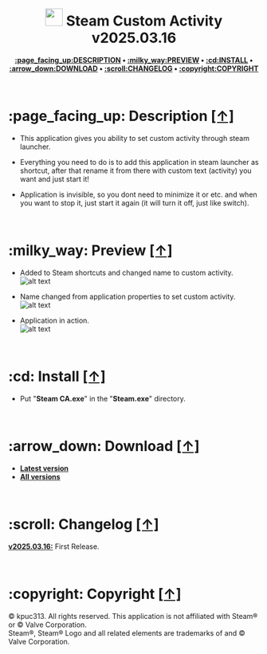 <h1 align="center"><img src="https://raw.githubusercontent.com/kpuc313/Steam-Custom-Activity/master/icon.ico" width="35px" height="35px"> Steam Custom Activity v2025.03.16</h1>
<p align="center"><b><a href="#page_facing_up-description-">:page_facing_up:DESCRIPTION</a> • <a href="#milky_way-preview-">:milky_way:PREVIEW</a> • <a href="#cd-install-">:cd:INSTALL</a> • <a href="#arrow_down-download-">:arrow_down:DOWNLOAD</a> • <a href="#scroll-changelog-">:scroll:CHANGELOG</a> • <a href="#copyright-copyright-">:copyright:COPYRIGHT</a></b></p>

<br />

<h1>:page_facing_up: Description <a href="#-steam-custom-activity-v20250316" title="Go to Navigation">[↑]</a></h1>

* This application gives you ability to set custom activity through steam launcher.

* Everything you need to do is to add this application in steam launcher as shortcut, after that rename it from there with custom text (activity) you want and just start it!

* Application is invisible, so you dont need to minimize it or etc. and when you want to stop it, just start it again (it will turn it off, just like switch).

<br />

<h1>:milky_way: Preview <a href="#-steam-custom-activity-v20250316" title="Go to Navigation">[↑]</a></h1>

* Added to Steam shortcuts and changed name to custom activity.<br />
![alt text](https://raw.githubusercontent.com/kpuc313/Steam-Custom-Activity/master/preview/preview_01.jpg)

* Name changed from application properties to set custom activity.<br />
![alt text](https://raw.githubusercontent.com/kpuc313/Steam-Custom-Activity/master/preview/preview_02.jpg)

* Application in action.<br />
![alt text](https://raw.githubusercontent.com/kpuc313/Steam-Custom-Activity/master/preview/preview_03.jpg)

<br />

<h1>:cd: Install <a href="#-steam-custom-activity-v20250316" title="Go to Navigation">[↑]</a></h1>

* Put "<b>Steam CA.exe</b>" in the "<b>Steam.exe</b>" directory.

<br />

<h1>:arrow_down: Download <a href="#-steam-custom-activity-v20250316" title="Go to Navigation">[↑]</a></h1>

* <b>[Latest version](https://github.com/kpuc313/Steam-Custom-Activity/releases/tag/v2025.03.16 "Latest version")</b>
* <b>[All versions](https://github.com/kpuc313/Steam-Custom-Activity/releases/ "All versions")</b>

<br />

<h1>:scroll: Changelog <a href="#-steam-custom-activity-v20250316" title="Go to Navigation">[↑]</a></h1>

<b>[v2025.03.16:](https://github.com/kcenow/Steam-Custom-Activity/releases/tag/v2025.03.16 "Latest version")</b>	First Release.

<br />

<h1>:copyright: Copyright <a href="#-steam-custom-activity-v20250316" title="Go to Navigation">[↑]</a></h1>
© kpuc313. All rights reserved. This application is not affiliated with Steam® or © Valve Corporation.<br />
Steam®, Steam® Logo and all related elements are trademarks of and © Valve Corporation.